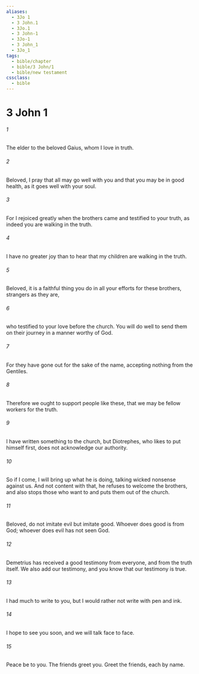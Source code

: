 ```yaml
---
aliases:
  - 3Jo 1
  - 3 John.1
  - 3Jo.1
  - 3 John-1
  - 3Jo-1
  - 3 John_1
  - 3Jo_1
tags:
  - bible/chapter
  - bible/3 John/1
  - bible/new testament
cssclass:
  - bible
---
```


# 3 John 1

###### 1
The elder to the beloved Gaius, whom I love in truth.
###### 2
Beloved, I pray that all may go well with you and that you may be in good health, as it goes well with your soul.
###### 3
For I rejoiced greatly when the brothers came and testified to your truth, as indeed you are walking in the truth.
###### 4
I have no greater joy than to hear that my children are walking in the truth.
###### 5
Beloved, it is a faithful thing you do in all your efforts for these brothers, strangers as they are,
###### 6
who testified to your love before the church. You will do well to send them on their journey in a manner worthy of God.
###### 7
For they have gone out for the sake of the name, accepting nothing from the Gentiles.
###### 8
Therefore we ought to support people like these, that we may be fellow workers for the truth.
###### 9
I have written something to the church, but Diotrephes, who likes to put himself first, does not acknowledge our authority.
###### 10
So if I come, I will bring up what he is doing, talking wicked nonsense against us. And not content with that, he refuses to welcome the brothers, and also stops those who want to and puts them out of the church.
###### 11
Beloved, do not imitate evil but imitate good. Whoever does good is from God; whoever does evil has not seen God.
###### 12
Demetrius has received a good testimony from everyone, and from the truth itself. We also add our testimony, and you know that our testimony is true.
###### 13
I had much to write to you, but I would rather not write with pen and ink.
###### 14
I hope to see you soon, and we will talk face to face.
###### 15
Peace be to you. The friends greet you. Greet the friends, each by name.


